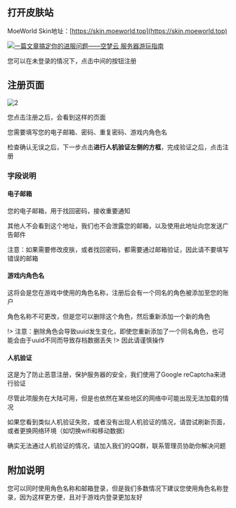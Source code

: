 ## 打开**皮肤站**

MoeWorld Skin地址：[https://skin.moeworld.top](https://skin.moeworld.top)

[![一篇文章搞定你的进服问题——空梦云 服务器游玩指南](https://img.loliloli.moe/images/2021/08/13/4fF9.png)](https://img.loliloli.moe/images/2021/08/13/4fF9.png)

您可以在未登录的情况下，点击中间的按钮注册

## 注册页面
![2](https://r2.img.cdn.loliloli.net/19d48d1c0382158a62dfb072681f2190/2024/05/15/LG7WO.png)

您点击注册之后，会看到这样的页面

您需要填写您的电子邮箱、密码、重复密码、游戏内角色名

检查确认无误之后，下一步点击**进行人机验证左侧的方框**，完成验证之后，点击注册

### 字段说明
#### **电子邮箱**
您的电子邮箱，用于找回密码，接收重要通知

其他人不会看到这个地址，我们也不会泄露您的邮箱，以及使用此地址向您发送广告邮件

注意：如果需要修改皮肤，或者找回密码，都需要通过邮箱验证，因此请不要填写错误的邮箱

#### **游戏内角色名**
这将会是您在游戏中使用的角色名称，注册后会有一个同名的角色被添加至您的账户

角色名称不可更改，但是您可以删除这个角色，然后重新添加一个新的角色

!> 注意：删除角色会导致uuid发生变化，即使您重新添加了一个同名角色，也可能会由于uuid不同而导致存档数据丢失
!> 因此请谨慎操作

#### 人机验证
这是为了防止恶意注册，保护服务器的安全，我们使用了Google reCaptcha来进行验证

尽管此项服务在大陆可用，但是也依然在某些地区的网络中可能出现无法加载的情况

如果您看到类似人机验证失败，或者没有出现人机验证的情况，请尝试刷新页面，或者更换网络环境（如切换wifi和移动数据）

确实无法通过人机验证的情况，请加入我们的QQ群，联系管理员协助你解决问题
## 附加说明
您可以同时使用角色名称和邮箱登录，但是我们多数情况下建议您使用角色名称登录，因为这样更方便，且对于游戏内登录更加友好